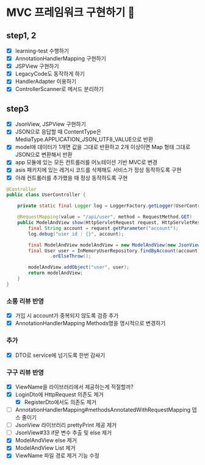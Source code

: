 # MVC 프레임워크 구현하기 🚀

## step1, 2
- [x] learning-test 수행하기
- [x] AnnotationHandlerMapping 구현하기
- [x] JSPView 구현하기
- [x] LegacyCode도 동작하게 하기
- [x] HandlerAdapter 이용하기
- [x] ControllerScanner로 메서드 분리하기

## step3
- [x] JsonView, JSPView 구현하기
- [x] JSON으로 응답할 때 ContentType은 MediaType.APPLICATION_JSON_UTF8_VALUE으로 반환
- [x] model에 데이터가 1개면 값을 그대로 반환하고 2개 이상이면 Map 형태 그대로 JSON으로 변환해서 반환
- [x] app 모듈에 있는 모든 컨트롤러를 어노테이션 기반 MVC로 변경
- [x] asis 패키지에 있는 레거시 코드를 삭제해도 서비스가 정상 동작하도록 구현
- [x] 아래 컨트롤러를 추가했을 때 정상 동작하도록 구현
```java
@Controller
public class UserController {

    private static final Logger log = LoggerFactory.getLogger(UserController.class);

    @RequestMapping(value = "/api/user", method = RequestMethod.GET)
    public ModelAndView show(HttpServletRequest request, HttpServletResponse response) {
        final String account = request.getParameter("account");
        log.debug("user id : {}", account);

        final ModelAndView modelAndView = new ModelAndView(new JsonView());
        final User user = InMemoryUserRepository.findByAccount(account)
                .orElseThrow();

        modelAndView.addObject("user", user);
        return modelAndView;
    }
}
```

### 소롱 리뷰 반영
- [x] 가입 시 account가 중복되지 않도록 검증 추가
- [x] AnnotationHandlerMapping Methods명을 명시적으로 변경하기

### 추가
- [x] DTO로 service에 넘기도록 한번 감싸기

### 구구 리뷰 반영
- [x] ViewName을 라이브러리에서 제공하는게 적절할까?
- [x] LoginDto에 HttpRequest 의존도 제거
  - [x] RegisterDto에서도 의존도 제거 
- [ ] AnnotationHandlerMapping#methodsAnnotatedWithRequestMapping 뎁스 줄이기
- [ ] JsonView 라이브러리 prettyPrint 제공 제거
- [ ] JsonView#33 if문 변수 추출 및 else 제거
- [x] ModelAndView else 제거
- [x] ModelAndView List<Object> 제거
- [x] ViewName 파일 경로 제거 기능 수정
